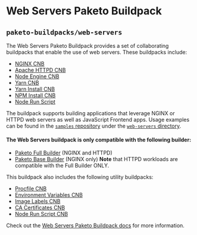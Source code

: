 # Web Servers Paketo Buildpack

## `paketo-buildpacks/web-servers`

The Web Servers Paketo Buildpack provides a set of collaborating buildpacks that
enable the use of web servers. These buildpacks include:
- [NGINX CNB](https://github.com/paketo-buildpacks/nginx)
- [Apache HTTPD CNB](https://github.com/paketo-buildpacks/httpd)
- [Node Engine CNB](https://github.com/paketo-buildpacks/node-engine)
- [Yarn CNB](https://github.com/paketo-buildpacks/yarn)
- [Yarn Install CNB](https://github.com/paketo-buildpacks/yarn-install)
- [NPM Install CNB](https://github.com/paketo-buildpacks/npm-install)
- [Node Run Script](https://github.com/paketo-buildpacks/node-run-script)

The buildpack supports building applications that leverage NGINX or HTTPD web
servers as well as JavaScript Frontend apps. Usage examples can be found in the
[`samples`
repository](https://github.com/paketo-buildpacks/samples) under
the [`web-servers`
directory](https://github.com/paketo-buildpacks/samples/tree/main/web-servers).

#### The Web Servers buildpack is only compatible with the following builder:
- [Paketo Full Builder](https://github.com/paketo-buildpacks/full-builder) (NGINX and HTTPD)
- [Paketo Base Builder](https://github.com/paketo-buildpacks/base-builder) (NGINX only)
**Note** that HTTPD workloads are compatible with the Full Builder ONLY.

This buildpack also includes the following utility buildpacks:
- [Procfile CNB](https://github.com/paketo-buildpacks/procfile)
- [Environment Variables CNB](https://github.com/paketo-buildpacks/environment-variables)
- [Image Labels CNB](https://github.com/paketo-buildpacks/image-labels)
- [CA Certificates CNB](https://github.com/paketo-buildpacks/ca-certificates)
- [Node Run Script CNB](https://github.com/paketo-buildpacks/node-run-script)

Check out the [Web Servers Paketo Buildpack docs](https://paketo.io/docs/howto/web-servers/) for more information.
